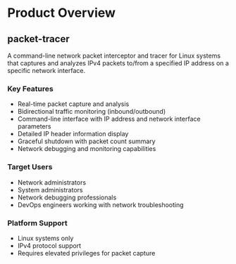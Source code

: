 # Product Overview

## packet-tracer

A command-line network packet interceptor and tracer for Linux systems that captures and analyzes IPv4 packets to/from a specified IP address on a specific network interface.

### Key Features
- Real-time packet capture and analysis
- Bidirectional traffic monitoring (inbound/outbound)
- Command-line interface with IP address and network interface parameters
- Detailed IP header information display
- Graceful shutdown with packet count summary
- Network debugging and monitoring capabilities

### Target Users
- Network administrators
- System administrators
- Network debugging professionals
- DevOps engineers working with network troubleshooting

### Platform Support
- Linux systems only
- IPv4 protocol support
- Requires elevated privileges for packet capture